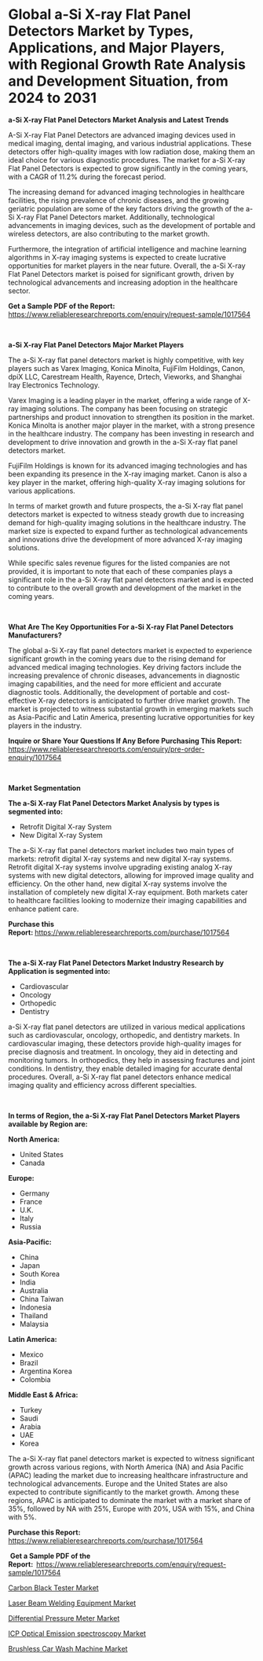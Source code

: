 <p><h1>Global a-Si X-ray Flat Panel Detectors Market by Types, Applications, and Major Players, with Regional Growth Rate Analysis and Development Situation, from 2024 to 2031</h1></p><p><strong>a-Si X-ray Flat Panel Detectors Market Analysis and Latest Trends</strong></p>
<p><p>A-Si X-ray Flat Panel Detectors are advanced imaging devices used in medical imaging, dental imaging, and various industrial applications. These detectors offer high-quality images with low radiation dose, making them an ideal choice for various diagnostic procedures. The market for a-Si X-ray Flat Panel Detectors is expected to grow significantly in the coming years, with a CAGR of 11.2% during the forecast period.</p><p>The increasing demand for advanced imaging technologies in healthcare facilities, the rising prevalence of chronic diseases, and the growing geriatric population are some of the key factors driving the growth of the a-Si X-ray Flat Panel Detectors market. Additionally, technological advancements in imaging devices, such as the development of portable and wireless detectors, are also contributing to the market growth.</p><p>Furthermore, the integration of artificial intelligence and machine learning algorithms in X-ray imaging systems is expected to create lucrative opportunities for market players in the near future. Overall, the a-Si X-ray Flat Panel Detectors market is poised for significant growth, driven by technological advancements and increasing adoption in the healthcare sector.</p></p>
<p><strong>Get a Sample PDF of the Report:&nbsp;</strong> <a href="https://www.reliableresearchreports.com/enquiry/request-sample/1017564">https://www.reliableresearchreports.com/enquiry/request-sample/1017564</a></p>
<p>&nbsp;</p>
<p><strong>a-Si X-ray Flat Panel Detectors Major Market Players</strong></p>
<p><p>The a-Si X-ray flat panel detectors market is highly competitive, with key players such as Varex Imaging, Konica Minolta, FujiFilm Holdings, Canon, dpiX LLC, Carestream Health, Rayence, Drtech, Vieworks, and Shanghai Iray Electronics Technology. </p><p>Varex Imaging is a leading player in the market, offering a wide range of X-ray imaging solutions. The company has been focusing on strategic partnerships and product innovation to strengthen its position in the market. Konica Minolta is another major player in the market, with a strong presence in the healthcare industry. The company has been investing in research and development to drive innovation and growth in the a-Si X-ray flat panel detectors market.</p><p>FujiFilm Holdings is known for its advanced imaging technologies and has been expanding its presence in the X-ray imaging market. Canon is also a key player in the market, offering high-quality X-ray imaging solutions for various applications. </p><p>In terms of market growth and future prospects, the a-Si X-ray flat panel detectors market is expected to witness steady growth due to increasing demand for high-quality imaging solutions in the healthcare industry. The market size is expected to expand further as technological advancements and innovations drive the development of more advanced X-ray imaging solutions.</p><p>While specific sales revenue figures for the listed companies are not provided, it is important to note that each of these companies plays a significant role in the a-Si X-ray flat panel detectors market and is expected to contribute to the overall growth and development of the market in the coming years.</p></p>
<p>&nbsp;</p>
<p><strong>What Are The Key Opportunities For a-Si X-ray Flat Panel Detectors Manufacturers?</strong></p>
<p><p>The global a-Si X-ray flat panel detectors market is expected to experience significant growth in the coming years due to the rising demand for advanced medical imaging technologies. Key driving factors include the increasing prevalence of chronic diseases, advancements in diagnostic imaging capabilities, and the need for more efficient and accurate diagnostic tools. Additionally, the development of portable and cost-effective X-ray detectors is anticipated to further drive market growth. The market is projected to witness substantial growth in emerging markets such as Asia-Pacific and Latin America, presenting lucrative opportunities for key players in the industry.</p></p>
<p><strong>Inquire or Share Your Questions If Any Before Purchasing This Report:</strong> <a href="https://www.reliableresearchreports.com/enquiry/pre-order-enquiry/1017564">https://www.reliableresearchreports.com/enquiry/pre-order-enquiry/1017564</a></p>
<p>&nbsp;</p>
<p><strong>Market Segmentation</strong></p>
<p><strong>The a-Si X-ray Flat Panel Detectors Market Analysis by types is segmented into:</strong></p>
<p><ul><li>Retrofit Digital X-ray System</li><li>New Digital X-ray System</li></ul></p>
<p><p>The a-Si X-ray flat panel detectors market includes two main types of markets: retrofit digital X-ray systems and new digital X-ray systems. Retrofit digital X-ray systems involve upgrading existing analog X-ray systems with new digital detectors, allowing for improved image quality and efficiency. On the other hand, new digital X-ray systems involve the installation of completely new digital X-ray equipment. Both markets cater to healthcare facilities looking to modernize their imaging capabilities and enhance patient care.</p></p>
<p><strong>Purchase this Report:&nbsp;</strong><a href="https://www.reliableresearchreports.com/purchase/1017564">https://www.reliableresearchreports.com/purchase/1017564</a></p>
<p>&nbsp;</p>
<p><strong>The a-Si X-ray Flat Panel Detectors Market Industry Research by Application is segmented into:</strong></p>
<p><ul><li>Cardiovascular</li><li>Oncology</li><li>Orthopedic</li><li>Dentistry</li></ul></p>
<p><p>a-Si X-ray flat panel detectors are utilized in various medical applications such as cardiovascular, oncology, orthopedic, and dentistry markets. In cardiovascular imaging, these detectors provide high-quality images for precise diagnosis and treatment. In oncology, they aid in detecting and monitoring tumors. In orthopedics, they help in assessing fractures and joint conditions. In dentistry, they enable detailed imaging for accurate dental procedures. Overall, a-Si X-ray flat panel detectors enhance medical imaging quality and efficiency across different specialties.</p></p>
<p>&nbsp;</p>
<p><strong>In terms of Region, the a-Si X-ray Flat Panel Detectors Market Players available by Region are:</strong></p>
<p>
    <p> <strong> North America: </strong>
        <ul>
            <li>United States</li>
            <li>Canada</li>
        </ul>
        </p> 
    <p> <strong> Europe: </strong>
        <ul>
            <li>Germany</li>
            <li>France</li>
            <li>U.K.</li>
            <li>Italy</li>
            <li>Russia</li>
        </ul>
        </p> 
    <p> <strong> Asia-Pacific: </strong>
        <ul>
            <li>China</li>
            <li>Japan</li>
            <li>South Korea</li>
            <li>India</li>
            <li>Australia</li>
            <li>China Taiwan</li>
            <li>Indonesia</li>
            <li>Thailand</li>
            <li>Malaysia</li>
        </ul>
        </p> 
    <p> <strong> Latin America: </strong>
        <ul>
            <li>Mexico</li>
            <li>Brazil</li>
            <li>Argentina Korea</li>
            <li>Colombia</li>
        </ul>
        </p> 
    <p> <strong> Middle East & Africa: </strong>
        <ul>
            <li>Turkey</li>
            <li>Saudi</li>
            <li>Arabia</li>
            <li>UAE</li>
            <li>Korea</li>
        </ul>
    </p>
    </p>
<p><p>The a-Si X-ray flat panel detectors market is expected to witness significant growth across various regions, with North America (NA) and Asia Pacific (APAC) leading the market due to increasing healthcare infrastructure and technological advancements. Europe and the United States are also expected to contribute significantly to the market growth. Among these regions, APAC is anticipated to dominate the market with a market share of 35%, followed by NA with 25%, Europe with 20%, USA with 15%, and China with 5%.</p></p>
<p><strong>Purchase this Report: </strong><a href="https://www.reliableresearchreports.com/purchase/1017564">https://www.reliableresearchreports.com/purchase/1017564</a></p>
<p>&nbsp;<strong>Get a Sample PDF of the Report:&nbsp;&nbsp;</strong><a href="https://www.reliableresearchreports.com/enquiry/request-sample/1017564">https://www.reliableresearchreports.com/enquiry/request-sample/1017564</a></p>
<p><strong></strong></p>
<p><p><a href="https://medium.com/@v4171497/carbon-black-tester-market-report-reveals-the-latest-trends-and-growth-opportunities-of-this-market-d16e7b0a5f1f">Carbon Black Tester Market</a></p><p><a href="https://medium.com/@charvi.reportprime/laser-beam-welding-equipment-market-the-key-to-successful-business-strategy-forecast-till-2031-4a245788cb53">Laser Beam Welding Equipment Market</a></p><p><a href="https://medium.com/@charvi.reportprime/differential-pressure-meter-market-insight-market-trends-growth-forecasted-from-2024-to-2031-493976b5917f">Differential Pressure Meter Market</a></p><p><a href="https://medium.com/@charvi.reportprime/icp-optical-emission-spectroscopy-market-the-key-to-successful-business-strategy-forecast-till-0ae809800a33">ICP Optical Emission spectroscopy Market</a></p><p><a href="https://medium.com/@charvi.reportprime/brushless-car-wash-machine-market-competitive-analysis-market-trends-and-forecast-to-2031-5c3a15e7597b">Brushless Car Wash Machine Market</a></p></p>